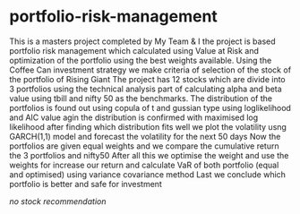 # portfolio-risk-management
This is a masters project completed by My Team &amp; I the project is based portfolio risk management which calculated using Value at Risk and optimization of the portfolio using the best weights available.
Using the Coffee Can investment strategy we make criteria of selection of the stock of the portfolio of Rising Giant 
The project has 12 stocks which are divide into 3 portfolios using the technical analysis part of calculating alpha and beta value using tbill and nifty 50 as the benchmarks.
The distribution of the portfolios is found out using copula of t and gussian type using loglikelihood and AIC value agin the distribution is confirmed with maximised log likelihood after finding which distribution fits well we plot the volatility usng GARCH(1,1) model and forecast the volatility for the next 50 days 
Now the portfolios are given equal weights and we compare the cumulative return the 3 portfolios and nifty50 
After all this we optimise the weight and use the weights for increase our return and calculate VaR of both portfolio (equal and optimised) using variance covariance method
Last we conclude which portfolio is better and safe for investment 


*no stock recommendation*
